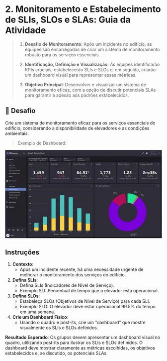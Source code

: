 # 2. Monitoramento e Estabelecimento de SLIs, SLOs e SLAs: Guia da Atividade

> 1. **Desafio de Monitoramento**: Após um incidente no edifício, as equipes são encarregadas de criar um sistema de monitoramento robusto para os serviços essenciais.
> 
> 2. **Identificação, Definição e Visualização**: As equipes identificarão KPIs cruciais, estabelecerão SLIs e SLOs e, em seguida, criarão um dashboard visual para representar essas métricas.
> 
> 3. **Objetivo Principal**: Desenvolver e visualizar um sistema de monitoramento eficaz, com a opção de discutir potenciais SLAs para garantir a adesão aos padrões estabelecidos.

## 🚨 Desafio
Crie um sistema de monitoramento eficaz para os serviços essenciais do edifício, considerando a disponibilidade de elevadores e as condições ambientais.

> Exemplo de Dashboard: 

![Dashboard](./../../images/dashboard.png)

## Instruções
1. **Contexto**:
    - Após um incidente recente, há uma necessidade urgente de melhorar o monitoramento dos serviços do edifício.
2. **Defina SLIs**:
    - Defina SLIs (Indicadores de Nível de Serviço).
    - Exemplo SLI: Percentual de tempo que o elevador está operacional.
3. **Defina SLOs**:
    - Estabeleça SLOs (Objetivos de Nível de Serviço) para cada SLI.
    - Exemplo SLO: O elevador deve estar operacional 99.5% do tempo em uma semana.
4. **Crie um Dashboard Físico**:
    - Usando o quadro e post-its, crie um "dashboard" que mostre visualmente os SLIs e SLOs definidos.

**Resultado Esperado**:
Os grupos devem apresentar um dashboard visual no quadro, utilizando post-its para ilustrar os SLIs e SLOs definidos. O dashboard deve mostrar claramente as métricas escolhidas, os objetivos estabelecidos e, se discutido, os potenciais SLAs.
